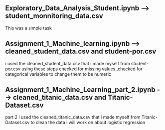## Exploratory_Data_Analysis_Student.ipynb --> student_monnitoring_data.csv
This was a simple task
## Assignment_1_Machine_learning.ipynb --> cleaned_student_data.csv and student-por.csv
i used the cleaned_student_data.csv that i made myself from student-por.csv using these steps checked for missing values ,checked for categorical variables to change them to be numeric
## Assignment_1_Machine_Learning_part_2.ipynb --> cleaned_titanic_data.csv and Titanic-Dataset.csv
part 2 i used the cleaned_titanic_data.csv that i made myself from Titanic-Dataset.csv to clean the data i will work on about logistic regression
